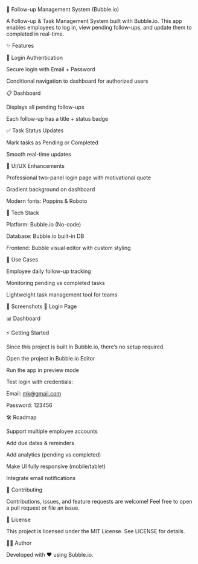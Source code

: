📌 Follow-up Management System (Bubble.io)






A Follow-up & Task Management System built with Bubble.io.
This app enables employees to log in, view pending follow-ups, and update them to completed in real-time.

✨ Features

🔐 Login Authentication

Secure login with Email + Password

Conditional navigation to dashboard for authorized users

📋 Dashboard

Displays all pending follow-ups

Each follow-up has a title + status badge

✅ Task Status Updates

Mark tasks as Pending or Completed

Smooth real-time updates

🎨 UI/UX Enhancements

Professional two-panel login page with motivational quote

Gradient background on dashboard

Modern fonts: Poppins & Roboto

🚀 Tech Stack

Platform: Bubble.io (No-code)

Database: Bubble.io built-in DB

Frontend: Bubble visual editor with custom styling

📖 Use Cases

Employee daily follow-up tracking

Monitoring pending vs completed tasks

Lightweight task management tool for teams

📸 Screenshots
🔑 Login Page

📊 Dashboard

⚡ Getting Started

Since this project is built in Bubble.io, there’s no setup required.

Open the project in Bubble.io Editor

Run the app in preview mode

Test login with credentials:

Email: mk@gmail.com

Password: 123456

🛠 Roadmap

 Support multiple employee accounts

 Add due dates & reminders

 Add analytics (pending vs completed)

 Make UI fully responsive (mobile/tablet)

 Integrate email notifications

🤝 Contributing

Contributions, issues, and feature requests are welcome!
Feel free to open a pull request or file an issue.

📄 License

This project is licensed under the MIT License. See LICENSE
 for details.

👨‍💻 Author

Developed with ❤️ using Bubble.io.
